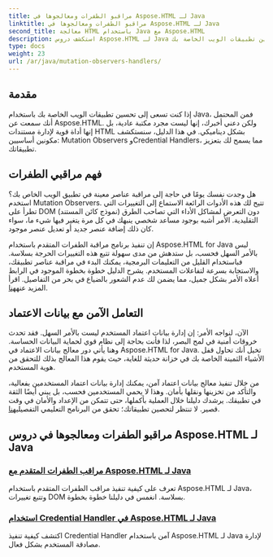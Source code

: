 ```yaml
---
title: مراقبو الطفرات ومعالجوها في Aspose.HTML لـ Java
linktitle: مراقبو الطفرات ومعالجوها في Aspose.HTML لـ Java
second_title: معالجة HTML باستخدام Java مع Aspose.HTML
description: استكشف دروس Aspose.HTML لـ Java التي تغطي مراقبي الطفرات المتقدمين ومعالجات الاعتماد الآمنة لتحسين تطبيقات الويب الخاصة بك.
type: docs
weight: 23
url: /ar/java/mutation-observers-handlers/
---
```

## مقدمة

إذا كنت تسعى إلى تحسين تطبيقات الويب الخاصة بك باستخدام Java، فمن المحتمل أنك سمعت عن Aspose.HTML. ولكن دعني أخبرك، إنها ليست مجرد مكتبة عادية، بل إنها أداة قوية لإدارة مستندات HTML بشكل ديناميكي. في هذا الدليل، سنستكشف مكونين أساسيين: Mutation Observers وCredential Handlers، مما يسمح لك بتعزيز تطبيقاتك. 

## فهم مراقبي الطفرات

هل وجدت نفسك يومًا في حاجة إلى مراقبة عناصر معينة في تطبيق الويب الخاص بك؟ استخدم Mutation Observers. تتيح لك هذه الأدوات الرائعة الاستماع إلى التغييرات التي تطرأ على DOM (نموذج كائن المستند) دون التعرض لمشاكل الأداء التي تصاحب الطرق التقليدية. الأمر أشبه بوجود مساعد شخصي ينبهك في كل مرة يتغير فيها شيء ما، سواء كان ذلك إضافة عنصر جديد أو تعديل عنصر موجود. 

إن تنفيذ برنامج مراقبة الطفرات المتقدم باستخدام Aspose.HTML for Java ليس بالأمر السهل فحسب، بل ستدهش من مدى سهولة تتبع هذه التغييرات الحرجة بسلاسة. فباستخدام القليل من التعليمات البرمجية، يمكنك البدء في مراقبة عناصر تطبيقك، والاستجابة بسرعة لتفاعلات المستخدم. يشرح الدليل خطوة بخطوة الموجود في الرابط أعلاه الأمر بشكل جميل، مما يضمن لك عدم الشعور بالضياع في بحر من التفاصيل. اقرأ المزيد عنه[هنا](./mutation-observer/).

## التعامل الآمن مع بيانات الاعتماد

الآن، لنواجه الأمر: إن إدارة بيانات اعتماد المستخدم ليست بالأمر السهل. فقد تحدث خروقات أمنية في لمح البصر، لذا فأنت بحاجة إلى نظام قوي لحماية البيانات الحساسة. وهنا يأتي دور معالج بيانات الاعتماد في Aspose.HTML for Java. تخيل أنك تحاول قفل الأشياء الثمينة الخاصة بك في خزانة حديثة للغاية، حيث يقوم هذا المعالج بذلك للتحقق من هوية المستخدم.

من خلال تنفيذ معالج بيانات اعتماد آمن، يمكنك إدارة بيانات اعتماد المستخدمين بفعالية، والتأكد من تخزينها ونقلها بأمان. وهذا لا يحمي المستخدمين فحسب، بل يبني أيضًا الثقة في تطبيقك. يرشدك دليلنا خلال العملية بأكملها، حتى تتمكن من الإعداد والأمان في وقت قصير. لا تنتظر لتحصين تطبيقاتك؛ تحقق من البرنامج التعليمي التفصيلي[هنا](./credential-handler/).

## مراقبو الطفرات ومعالجوها في دروس Aspose.HTML لـ Java
### [مراقب الطفرات المتقدم مع Aspose.HTML لـ Java](./mutation-observer/)
تعرف على كيفية تنفيذ مراقب الطفرات المتقدم باستخدام Aspose.HTML لـ Java، وتتبع تغييرات DOM بسلاسة. انغمس في دليلنا خطوة بخطوة.
### [استخدام Credential Handler في Aspose.HTML لـ Java](./credential-handler/)
اكتشف كيفية تنفيذ Credential Handler آمن باستخدام Aspose.HTML لـ Java لإدارة مصادقة المستخدم بشكل فعال.